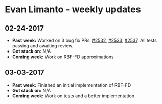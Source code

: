 # Evan Limanto - weekly updates

## 02-24-2017

- **Past week:** Worked on 3 bug fix PRs: [#2532](https://github.com/scikit-image/scikit-image/pull/2532), [#2533](https://github.com/scikit-image/scikit-image/pull/2533), [#2537](https://github.com/scikit-image/scikit-image/pull/2537).
  All tests passing and awaiting review.
- **Got stuck on:** N/A
- **Coming week:** Work on RBF-FD approximations

## 03-03-2017

- **Past week:** Finished an initial implementation of RBF-FD
- **Got stuck on:** N/A
- **Coming week:** Work on tests and a better implementation
